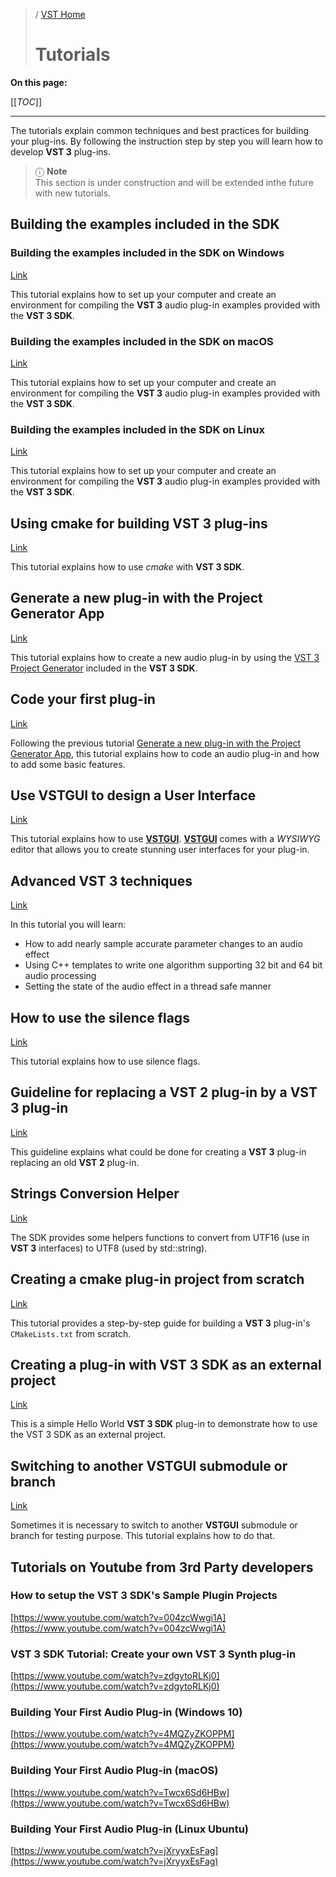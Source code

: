 >/ [VST Home](../)
>
># Tutorials

**On this page:**

[[_TOC_]]

---

The tutorials explain common techniques and best practices for building your plug-ins. By following the instruction step by step you will learn how to develop **VST 3** plug-ins.

>ⓘ **Note**\
>This section is under construction and will be extended inthe future with new tutorials.

## Building the examples included in the SDK

### Building the examples included in the SDK on Windows

[Link](Building+the+examples/Building+the+examples+included+in+the+SDK+Windows.md)

This tutorial explains how to set up your computer and create an environment for compiling the **VST 3** audio plug-in examples provided with the **VST 3 SDK**.

### Building the examples included in the SDK on macOS

[Link](Building+the+examples/Building+the+examples+included+in+the+SDK+macOS.md)

This tutorial explains how to set up your computer and create an environment for compiling the **VST 3** audio plug-in examples provided with the **VST 3 SDK**.

### Building the examples included in the SDK on Linux

[Link](Building+the+examples/Building+the+examples+included+in+the+SDK+Linux.md)

This tutorial explains how to set up your computer and create an environment for compiling the **VST 3** audio plug-in examples provided with the **VST 3 SDK**.

## Using cmake for building VST 3 plug-ins

[Link](Using+cmake+for+building+plug-ins.md)

This tutorial explains how to use *cmake* with **VST 3 SDK**.

## Generate a new plug-in with the Project Generator App

[Link](Generate+new+plug-in+with+Project+Generator.md)

This tutorial explains how to create a new audio plug-in by using the [VST 3 Project Generator](../What+is+the+VST+3+SDK/Project+Generator.md) included in the **VST 3 SDK**.

## Code your first plug-in

[Link](Code+your+first+plug-in.md)

Following the previous tutorial [Generate a new plug-in with the Project Generator App](Generate+new+plug-in+with+Project+Generator.md), this tutorial explains how to code an audio plug-in and how to add some basic features.

## Use VSTGUI to design a User Interface

[Link](Use+VSTGUI+to+design+a+UI.md)

This tutorial explains how to use [**VSTGUI**](../What+is+the+VST+3+SDK/VSTGUI.md). [**VSTGUI**](../What+is+the+VST+3+SDK/VSTGUI.md) comes with a *WYSIWYG* editor that allows you to create stunning user interfaces for your plug-in.

## Advanced VST 3 techniques

[Link](Advanced+VST+3+techniques.md)

In this tutorial you will learn:

- How to add nearly sample accurate parameter changes to an audio effect
- Using C++ templates to write one algorithm supporting 32 bit and 64 bit audio processing
- Setting the state of the audio effect in a thread safe manner

## How to use the silence flags

[Link](How+to+use+the+silence+flags.md)

This tutorial explains how to use silence flags.

## Guideline for replacing a VST 2 plug-in by a VST 3 plug-in

[Link](Guideline+for+VST3+replacing+VST2.md)

This guideline explains what could be done for creating a **VST 3** plug-in replacing an old **VST 2** plug-in.

## Strings Conversion Helper

[Link](Strings+Conversion+Helper.md)

The SDK provides some helpers functions to convert from UTF16 (use in **VST 3** interfaces) to UTF8 (used by std::string).

## Creating a cmake plug-in project from scratch

[Link](Creating+a+plug-in+from+scratch.md)

This tutorial provides a step-by-step guide for building a **VST 3** plug-in's ```CMakeLists.txt``` from scratch.

## Creating a plug-in with VST 3 SDK as an external project

[Link](Creating+a+plug-in+with+VST+3+SDK+as+an+external+project.md)

This is a simple Hello World **VST 3 SDK** plug-in to demonstrate how to use the VST 3 SDK as an external project.

## Switching to another VSTGUI submodule or branch

[Link](Switching+to+another-VSTGUI+submodule+or+branch.md)

Sometimes it is necessary to switch to another **VSTGUI** submodule or branch for testing purpose. This tutorial explains how to do that.

## Tutorials on Youtube from 3rd Party developers

### How to setup the VST 3 SDK's Sample Plugin Projects

[https://www.youtube.com/watch?v=004zcWwgi1A](https://www.youtube.com/watch?v=004zcWwgi1A)

### VST 3 SDK Tutorial: Create your own VST 3 Synth plug-in

[https://www.youtube.com/watch?v=zdgytoRLKj0](https://www.youtube.com/watch?v=zdgytoRLKj0)

### Building Your First Audio Plug-in (Windows 10)

[https://www.youtube.com/watch?v=4MQZyZKOPPM](https://www.youtube.com/watch?v=4MQZyZKOPPM)

### Building Your First Audio Plug-in (macOS)

[https://www.youtube.com/watch?v=Twcx6Sd6HBw](https://www.youtube.com/watch?v=Twcx6Sd6HBw)

### Building Your First Audio Plug-in (Linux Ubuntu)

[https://www.youtube.com/watch?v=jXryyxEsFag](https://www.youtube.com/watch?v=jXryyxEsFag)
